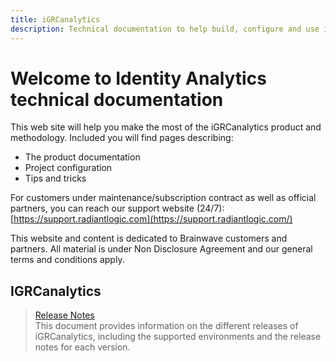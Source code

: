 ```yaml
---
title: iGRCanalytics
description: Technical documentation to help build, configure and use iGRCanalytics
---
```


# Welcome to Identity Analytics technical documentation

This web site will help you make the most of the iGRCanalytics product and methodology. Included you will find pages describing:  

* The product documentation
* Project configuration
* Tips and tricks

For customers under maintenance/subscription contract as well as official partners, you can reach our support website (24/7): [https://support.radiantlogic.com](https://support.radiantlogic.com/)

This website and content is dedicated to Brainwave customers and partners.
All material is under Non Disclosure Agreement and our general terms and conditions apply.

## IGRCanalytics

<section>
  
  > [Release Notes](identitry-analytics/enduser-guide/01-introduction)  
  > This document provides information on the different releases of iGRCanalytics, including the supported environments and the release notes for each version.  

</section>
